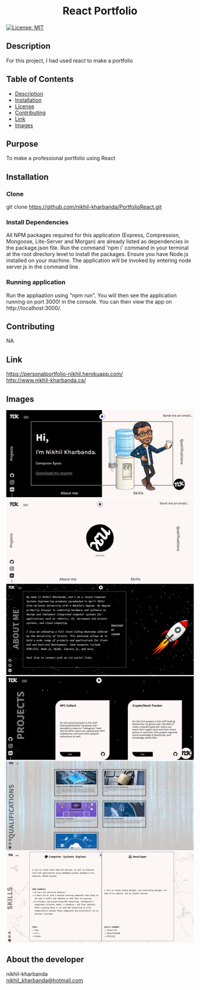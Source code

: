 
<h1 align="center">React Portfolio </h1>

  [![License: MIT](https://img.shields.io/badge/License-MIT-yellow.svg)](https://opensource.org/licenses/MIT) <br />

## Description
  For this project, I had used react to make a portfolio

## Table of Contents
  - [Description](#description)
  - [Installation](#installation)
  - [License](#license)
  - [Contributing](#contributing)
  - [Link](#Link)
  - [Images](#images)  

## Purpose
  To make a professional portfolio using React
  
## Installation

### Clone
  git clone https://github.com/nikhil-kharbanda/PortfolioReact.git

### Install Dependencies
All NPM packages required for this application (Express, Compression, Mongoose, Lite-Server and Morgan) are already listed as dependencies in the package.json file. Run the command 'npm i' command in your terminal at the root directory level to install the packages.
Ensure you have Node.js installed on your machine. The application will be invoked by entering node server.js in the command line.

### Running application
Run the appliaation using "npm run". You will then see the application running on port 3000! in the console. You can then view the app on http://localhost:3000/.

## Contributing
  NA

## Link
  https://personalportfolio-nikhil.herokuapp.com/  
  http://www.nikhil-kharbanda.ca/  

## Images
  ![Page1](./Assets/Images/Page1.PNG)
  ![Home](./Assets/Images/Home.PNG)
  ![About](./Assets/Images/AboutMe.PNG)
  ![Projects](./Assets/Images/Projects.PNG)
  ![Qual](./Assets/Images/Qual.PNG)
  ![Skills](./Assets/Images/Skills.PNG)


## About the developer 
  nikhil-kharbanda <br >
  nikhil_kharbanda@hotmail.com

  
